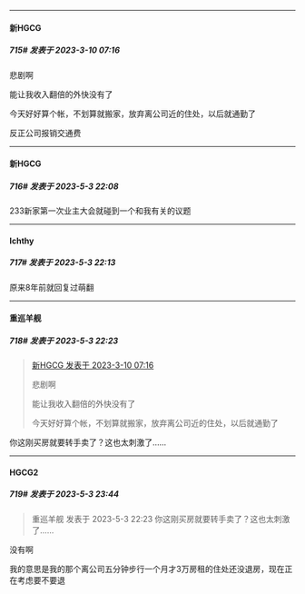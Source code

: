 
*****

####  新HGCG  
##### 715#       发表于 2023-3-10 07:16

悲剧啊

能让我收入翻倍的外快没有了

今天好好算个帐，不划算就搬家，放弃离公司近的住处，以后就通勤了

反正公司报销交通费

*****

####  新HGCG  
##### 716#       发表于 2023-5-3 22:08

233新家第一次业主大会就碰到一个和我有关的议题


*****

####  Ichthy  
##### 717#       发表于 2023-5-3 22:13

原来8年前就回复过萌翻


*****

####  重巡羊舰  
##### 718#       发表于 2023-5-3 22:23

<blockquote><a href="httphttps://bbs.saraba1st.com/2b/forum.php?mod=redirect&amp;goto=findpost&amp;pid=60029204&amp;ptid=1099480" target="_blank">新HGCG 发表于 2023-3-10 07:16</a>

悲剧啊

能让我收入翻倍的外快没有了

今天好好算个帐，不划算就搬家，放弃离公司近的住处，以后就通勤了</blockquote>
你这刚买房就要转手卖了？这也太刺激了……


*****

####  HGCG2  
##### 719#       发表于 2023-5-3 23:44

<blockquote>重巡羊舰 发表于 2023-5-3 22:23
你这刚买房就要转手卖了？这也太刺激了……</blockquote>
没有啊

我的意思是我的那个离公司五分钟步行一个月才3万房租的住处还没退房，现在正在考虑要不要退

